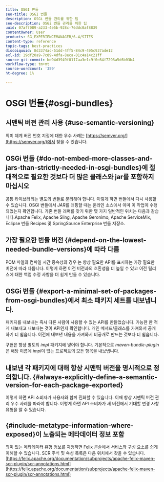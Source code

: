 ```yaml
---
title: OSGI 번들
seo-title: OSGI 번들
description: OSGi 번들 관리를 위한 팁
seo-description: OSGi 번들 관리를 위한 팁
uuid: 07af7089-a233-4e5b-928c-76ddc0af8839
contentOwner: User
products: SG_EXPERIENCEMANAGER/6.4/SITES
content-type: reference
topic-tags: best-practices
discoiquuid: 8d3374ac-51dd-4ff5-84c9-495c937ade12
exl-id: 19df20a9-7c89-4dfa-8eca-81c4a14c21ff
source-git-commit: bd94d3949f0117aa3e1c9f0e84f7293a5d6b03b4
workflow-type: tm+mt
source-wordcount: '359'
ht-degree: 1%

---
```


# OSGI 번들{#osgi-bundles}

## 시맨틱 버전 관리 사용 {#use-semantic-versioning}

의미 체계 버전 번호 지정에 대한 우수 사례는 [https://semver.org/](https://semver.org/)에서 찾을 수 있습니다.

## OSGi 번들 {#do-not-embed-more-classes-and-jars-than-strictly-needed-in-osgi-bundles}에 절대적으로 필요한 것보다 더 많은 클래스와 jar를 포함하지 마십시오

공통 라이브러리는 별도의 번들로 분리해야 합니다. 이렇게 하면 번들에서 다시 사용할 수 있습니다. OSGI 번들에서 *JAR*&#x200B;를 래핑할 때는 온라인 소스에서 이미 이 작업이 수행되었는지 확인합니다. 기존 번들 래퍼를 찾기 위한 몇 가지 일반적인 위치는 다음과 같습니다.Apache Felix, Apache Sling, Apache Geronimo, Apache ServiceMix, Eclipse 번들 Recipes 및 SpringSource Enterprise 번들 저장소.

## 가장 필요한 번들 버전 {#depend-on-the-lowest-needed-bundle-versions}에 따라 다름

POM 파일의 컴파일 시간 종속성의 경우 는 항상 필요한 API를 표시하는 가장 필요한 버전에 따라 다릅니다. 이렇게 하면 이전 버전과의 호환성을 더 높일 수 있고 이전 릴리스에 대한 백업 수정 사항을 더 쉽게 만들 수 있습니다.

## OSGi 번들 {#export-a-minimal-set-of-packages-from-osgi-bundles}에서 최소 패키지 세트를 내보냅니다.

패키지를 내보내는 즉시 다른 사람이 사용할 수 있는 API를 만들었습니다. 가능한 한 적게 내보내고 내보내는 것이 API인지 확인합니다. 개인 메서드/클래스를 가져와서 공개하기 더 쉽습니다. 이전에 내보낸 내용을 가져와서 비공개로 만드는 것보다 더 쉽습니다.

구현은 항상 별도의 *impl* 패키지에 넣어야 합니다. 기본적으로 *maven-bundle-plugin*&#x200B;은 해당 이름에 *impl*&#x200B;이 없는 프로젝트의 모든 항목을 내보냅니다.

## 내보낸 각 패키지에 대해 항상 시맨틱 버전을 명시적으로 정의합니다. {#always-explicitly-define-a-semantic-version-for-each-package-exported}

이렇게 하면 API 소비자가 사용자와 함께 진화할 수 있습니다. 이때 항상 시맨틱 버전 관리 우수 사례를 따라야 합니다. 이렇게 하면 API 소비자가 새 버전에서 기대할 변경 사항 유형을 알 수 있습니다.

## {#include-metatype-information-where-exposed}이 노출되는 메타데이터 정보 포함

의미 있는 메타데이터 유형 정보를 지정하면 Felix 콘솔에서 서비스와 구성 요소를 쉽게 이해할 수 있습니다. SCR 주석 및 속성 목록은 다음 위치에서 찾을 수 있습니다.[https://felix.apache.org/documentation/subprojects/apache-felix-maven-scr-plugin/scr-annotations.html](https://felix.apache.org/documentation/subprojects/apache-felix-maven-scr-plugin/scr-annotations.html)
